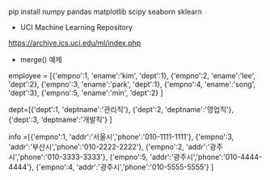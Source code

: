 
pip install numpy pandas matplotlib scipy seaborn sklearn




- UCI Machine Learning Repository
    
https://archive.ics.uci.edu/ml/index.php


- merge() 예제

employee = [{'empno':1, 'ename':'kim', 'dept':1},
            {'empno':2, 'ename':'lee', 'dept':2},
            {'empno':3, 'ename':'park', 'dept':1},
            {'empno':4, 'ename':'song', 'dept':3},
            {'empno':5, 'ename':'min', 'dept':2}
           ]
           
dept=[{'dept':1, 'deptname':'관리직'},
      {'dept':2, 'deptname':'영업직'},
      {'dept':3, 'deptname':'개발직'}
     ]
     
     
info =[{'empno':1, 'addr':'서울시','phone':'010-1111-1111'},
       {'empno':3, 'addr':'부산시','phone':'010-2222-2222'},
       {'empno':2, 'addr':'광주시','phone':'010-3333-3333'},
       {'empno':5, 'addr':'광주시','phone':'010-4444-4444'},
       {'empno':4, 'addr':'광주시','phone':'010-5555-5555'}
      ]
